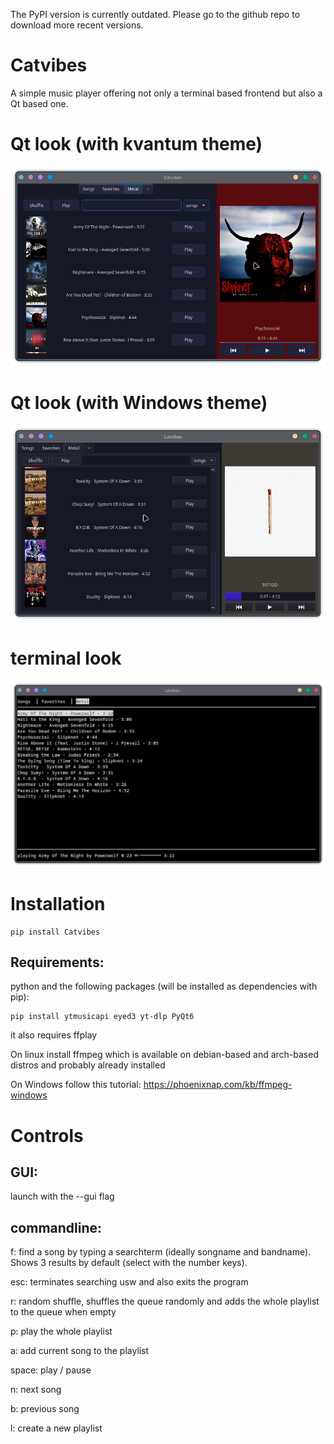 The PyPI version is currently outdated. Please go to the github repo to download more recent versions.

# Catvibes
A simple music player offering not only a terminal based frontend but also a Qt based one.

# Qt look (with kvantum theme)
![](https://github.com/12fab4/Catvibes/blob/c4132bccc69fb53482da531fe58736929310f073/images/qtui.png?raw=true)
# Qt look (with Windows theme)
![](https://github.com/12fab4/Catvibes/blob/c4132bccc69fb53482da531fe58736929310f073/images/windows.png?raw=true)
# terminal look
![](https://github.com/12fab4/Catvibes/blob/c4132bccc69fb53482da531fe58736929310f073/images/terminalui.png?raw=true)


# Installation

    pip install Catvibes

## Requirements:
python and the following packages (will be installed as dependencies with pip):

    pip install ytmusicapi eyed3 yt-dlp PyQt6

it also requires ffplay

On linux install ffmpeg which is available on debian-based and arch-based distros and probably already installed

On Windows follow this tutorial: https://phoenixnap.com/kb/ffmpeg-windows


# Controls
## GUI:
launch with the --gui flag

## commandline:
f: find a song by typing a searchterm (ideally songname and bandname). Shows 3 results by default (select with the number keys).

esc: terminates searching usw and also exits the program

r: random shuffle, shuffles the queue randomly and adds the whole playlist to the queue when empty

p: play the whole playlist

a: add current song to the playlist

space: play / pause

n: next song

b: previous song

l: create a new playlist